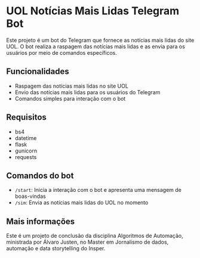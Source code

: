 # UOL Notícias Mais Lidas Telegram Bot

Este projeto é um bot do Telegram que fornece as notícias mais lidas do site UOL. O bot realiza a raspagem das notícias mais lidas e as envia para os usuários por meio de comandos específicos.

## Funcionalidades

- Raspagem das notícias mais lidas no site UOL
- Envio das notícias mais lidas para os usuários do Telegram
- Comandos simples para interação com o bot

## Requisitos

- bs4
- datetime
- flask
- gunicorn
- requests

## Comandos do bot

- `/start`: Inicia a interação com o bot e apresenta uma mensagem de boas-vindas
- `/sim`: Envia as notícias mais lidas do UOL no momento

## Mais informações
Este é um projeto de conclusão da disciplina Algoritmos de Automação, ministrada por Álvaro Justen, no Master em Jornalismo de dados, automação e data storytelling do Insper.

